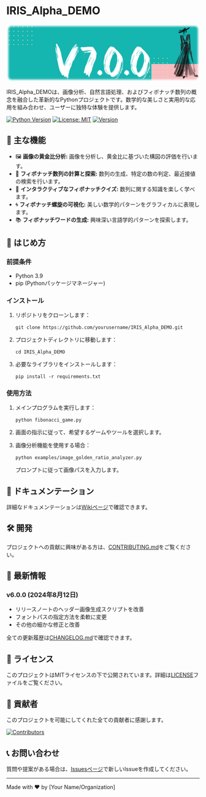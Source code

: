 # IRIS_Alpha_DEMO

![Project Logo](https://raw.githubusercontent.com/Sunwood-ai-labs/IRIS_Alpha_DEMO/main/docs/release_notes/header_image/release_header_latest.png)

IRIS_Alpha_DEMOは、画像分析、自然言語処理、およびフィボナッチ数列の概念を融合した革新的なPythonプロジェクトです。数学的な美しさと実用的な応用を組み合わせ、ユーザーに独特な体験を提供します。

[![Python Version](https://img.shields.io/badge/python-3.9-blue.svg)](https://www.python.org/downloads/release/python-390/)
[![License: MIT](https://img.shields.io/badge/License-MIT-yellow.svg)](https://opensource.org/licenses/MIT)
[![Version](https://img.shields.io/badge/version-6.0.0-green.svg)](https://github.com/yourusername/IRIS_Alpha_DEMO/releases)

## 🌟 主な機能

- 🖼️ **画像の黄金比分析:** 画像を分析し、黄金比に基づいた構図の評価を行います。
- 🔢 **フィボナッチ数列の計算と探索:** 数列の生成、特定の数の判定、最近接値の検索を行います。
- 🧠 **インタラクティブなフィボナッチクイズ:** 数列に関する知識を楽しく学べます。
- 🌀 **フィボナッチ螺旋の可視化:** 美しい数学的パターンをグラフィカルに表現します。
- 📚 **フィボナッチワードの生成:** 興味深い言語学的パターンを探索します。

## 🚀 はじめ方

### 前提条件

- Python 3.9
- pip (Pythonパッケージマネージャー)

### インストール

1. リポジトリをクローンします：
   ```
   git clone https://github.com/yourusername/IRIS_Alpha_DEMO.git
   ```

2. プロジェクトディレクトリに移動します：
   ```
   cd IRIS_Alpha_DEMO
   ```

3. 必要なライブラリをインストールします：
   ```
   pip install -r requirements.txt
   ```

### 使用方法

1. メインプログラムを実行します：
   ```
   python fibonacci_game.py
   ```

2. 画面の指示に従って、希望するゲームやツールを選択します。

3. 画像分析機能を使用する場合：
   ```
   python examples/image_golden_ratio_analyzer.py
   ```
   プロンプトに従って画像パスを入力します。

## 📘 ドキュメンテーション

詳細なドキュメンテーションは[Wikiページ](https://github.com/yourusername/IRIS_Alpha_DEMO/wiki)で確認できます。

## 🛠️ 開発

プロジェクトへの貢献に興味がある方は、[CONTRIBUTING.md](CONTRIBUTING.md)をご覧ください。

## 📅 最新情報

### v6.0.0 (2024年8月12日)
- リリースノートのヘッダー画像生成スクリプトを改善
- フォントパスの指定方法を柔軟に変更
- その他の細かな修正と改善

全ての更新履歴は[CHANGELOG.md](CHANGELOG.md)で確認できます。

## 📄 ライセンス

このプロジェクトはMITライセンスの下で公開されています。詳細は[LICENSE](LICENSE)ファイルをご覧ください。

## 🤝 貢献者

このプロジェクトを可能にしてくれた全ての貢献者に感謝します。

[![Contributors](https://contrib.rocks/image?repo=yourusername/IRIS_Alpha_DEMO)](https://github.com/yourusername/IRIS_Alpha_DEMO/graphs/contributors)

## 📞 お問い合わせ

質問や提案がある場合は、[Issuesページ](https://github.com/yourusername/IRIS_Alpha_DEMO/issues)で新しいIssueを作成してください。

---

Made with ❤️ by [Your Name/Organization]
